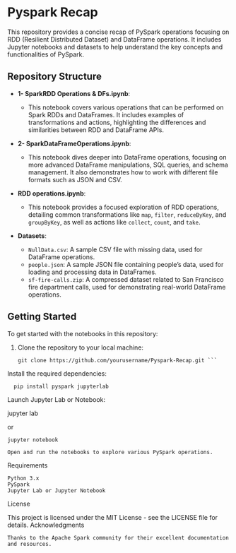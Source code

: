 # Pyspark Recap

This repository provides a concise recap of PySpark operations focusing on RDD (Resilient Distributed Dataset) and DataFrame operations. It includes Jupyter notebooks and datasets to help understand the key concepts and functionalities of PySpark.

## Repository Structure

- **1- SparkRDD Operations & DFs.ipynb**: 
  - This notebook covers various operations that can be performed on Spark RDDs and DataFrames. It includes examples of transformations and actions, highlighting the differences and similarities between RDD and DataFrame APIs.

- **2- SparkDataFrameOperations.ipynb**:
  - This notebook dives deeper into DataFrame operations, focusing on more advanced DataFrame manipulations, SQL queries, and schema management. It also demonstrates how to work with different file formats such as JSON and CSV.

- **RDD operations.ipynb**:
  - This notebook provides a focused exploration of RDD operations, detailing common transformations like `map`, `filter`, `reduceByKey`, and `groupByKey`, as well as actions like `collect`, `count`, and `take`.

- **Datasets**:
  - `NullData.csv`: A sample CSV file with missing data, used for DataFrame operations.
  - `people.json`: A sample JSON file containing people’s data, used for loading and processing data in DataFrames.
  - `sf-fire-calls.zip`: A compressed dataset related to San Francisco fire department calls, used for demonstrating real-world DataFrame operations.

## Getting Started

To get started with the notebooks in this repository:

1. Clone the repository to your local machine:
   ```
   git clone https://github.com/yourusername/Pyspark-Recap.git ```

Install the required dependencies:
```
  pip install pyspark jupyterlab
```


Launch Jupyter Lab or Notebook:

jupyter lab

or
    
    jupyter notebook

    Open and run the notebooks to explore various PySpark operations.

Requirements

    Python 3.x
    PySpark
    Jupyter Lab or Jupyter Notebook

License

This project is licensed under the MIT License - see the LICENSE file for details.
Acknowledgments

    Thanks to the Apache Spark community for their excellent documentation and resources.

